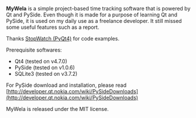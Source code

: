 **MyWela** is a simple project-based time tracking software that is powered by Qt and PySide. Even though it is made for a purpose of learning Qt and PySide, it is used on my daily use as a freelance developer. It still missed some useful features such as a report.

Thanks <a href="http://forum.ubuntu-nl.org/etalage/pyqt4-stopwatch-(met-geluid-via-sdl)/">StopWatch (PyQt4)</a> for code examples.

Prerequisite softwares:
  * Qt4 (tested on v4.7.0)
  * PySide (tested on v1.0.6)
  * SQLite3 (tested on v3.7.2)

For PySide download and installation, please read [http://developer.qt.nokia.com/wiki/PySideDownloads](http://developer.qt.nokia.com/wiki/PySideDownloads)

MyWela is released under the MIT license.
